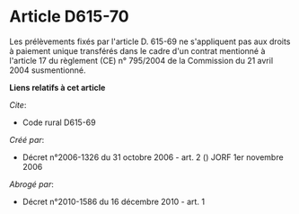 # Article D615-70

Les prélèvements fixés par l'article D. 615-69 ne s'appliquent pas aux droits à paiement unique transférés dans le cadre d'un
contrat mentionné à l'article 17 du règlement (CE) n° 795/2004 de la Commission du 21 avril 2004 susmentionné.

**Liens relatifs à cet article**

_Cite_:

  - Code rural D615-69

_Créé par_:

  - Décret n°2006-1326 du 31 octobre 2006 - art. 2 () JORF 1er novembre 2006

_Abrogé par_:

  - Décret n°2010-1586 du 16 décembre 2010 - art. 1
